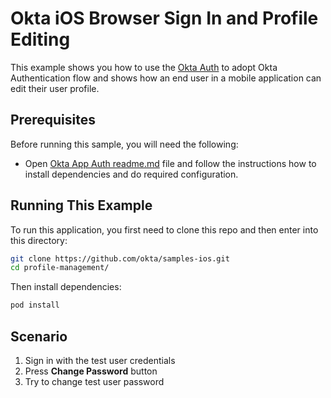 # Okta iOS Browser Sign In and Profile Editing

This example shows you how to use the [Okta Auth](https://github.com/okta/okta-sdk-appauth-ios) to adopt Okta Authentication flow and shows how an end user in a mobile application can edit their user profile.

## Prerequisites

Before running this sample, you will need the following:

* Open [Okta App Auth readme.md](https://github.com/okta/samples-ios/blob/master/browser-sign-in/README.md) file and follow the instructions how to install dependencies and do required configuration.


## Running This Example

To run this application, you first need to clone this repo and then enter into this directory:

```bash
git clone https://github.com/okta/samples-ios.git
cd profile-management/
```

Then install dependencies:

```bash
pod install
```

## Scenario
1. Sign in with the test user credentials
2. Press **Change Password** button
3. Try to change test user password

